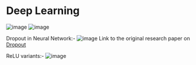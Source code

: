 # Deep Learning

![image](https://github.com/philoma/Deep_Learning/assets/87674698/dc6253e1-765f-4f1d-b294-715efeaf8760)
![image](https://github.com/philoma/Deep_Learning/assets/87674698/049183ca-5080-4638-b4ca-f5ae631cc21f)

Dropout in Neural Network:-
![image](https://github.com/philoma/Deep_Learning/assets/87674698/e36e1b0b-35b9-4327-8d6f-ffc0f98b0005)
Link to the original research paper on <a href='https://jmlr.org/papers/volume15/srivastava14a/srivastava14a.pdf'> Dropout</a>

ReLU variants:-
![image](https://github.com/philoma/Deep_Learning/assets/87674698/78c3ba42-980e-416c-b6cc-2067d135ffd5)
